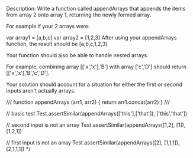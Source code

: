 Description:
Write a function called appendArrays that appends the items from array 2 onto array 1, returning the newly formed array.

For example if your 2 arrays were:

var array1 = [a,b,c]
var array2 = [1,2,3]
After using your appendArrays function, the result should be [a,b,c,1,2,3]

Your function should also be able to handle nested arrays.

For example, combining array [['x','x'],'B'] with array ['c','D'] should return [['x','x'],'B','c','D'].

Your solution should account for a situation for either the first or second inputs aren't actually arrays.


///
function appendArrays (arr1, arr2) {
return arr1.concat(arr2)
}
///


// basic test
Test.assertSimilar(appendArrays(['this'],['that']), ['this','that'])

// second input is not an array
Test.assertSimilar(appendArrays([1,2], [1]), [1,2,1])

// first input is not an array
Test.assertSimilar(appendArrays([2], [1,1,1]), [2,1,1,1])
*/
